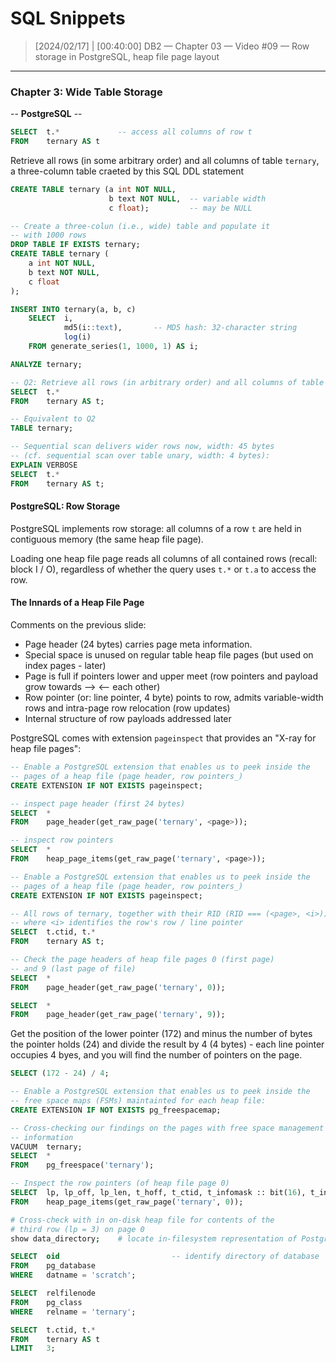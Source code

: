 # SQL Snippets



> [2024/02/17] | [00:40:00]
> DB2 — Chapter 03 — Video #09 — Row storage in PostgreSQL, heap file page layout

---

### Chapter 3: Wide Table Storage

-- **PostgreSQL** --

```sql
SELECT 	t.* 			-- access all columns of row t
FROM 	ternary AS t
```

Retrieve all rows (in some arbitrary order) and all columns of table `ternary`, a three-column table craeted by this SQL DDL statement

```sql
CREATE TABLE ternary (a int NOT NULL,
                      b text NOT NULL, 	-- variable width
                      c float); 		-- may be NULL
```

```sql
-- Create a three-colun (i.e., wide) table and populate it
-- with 1000 rows
DROP TABLE IF EXISTS ternary;
CREATE TABLE ternary (
	a int NOT NULL,
    b text NOT NULL,
    c float
);

INSERT INTO ternary(a, b, c)
	SELECT 	i,
			md5(i::text), 		-- MD5 hash: 32-character string
			log(i)
	FROM generate_series(1, 1000, 1) AS i;

ANALYZE ternary;

-- Q2: Retrieve all rows (in arbitrary order) and all columns of table ternary
SELECT 	t.*
FROM 	ternary AS t;

-- Equivalent to Q2
TABLE ternary;

-- Sequential scan delivers wider rows now, width: 45 bytes
-- (cf. sequential scan over table unary, width: 4 bytes):
EXPLAIN VERBOSE
SELECT 	t.*
FROM 	ternary AS t;

```



#### PostgreSQL: Row Storage

PostgreSQL implements row storage: all columns of a row `t` are held in contiguous memory (the same heap file page).

Loading one heap file page reads all columns of all contained rows (recall: block I / O), regardless of whether the query uses `t.*` or `t.a` to access the row.



#### The Innards of a Heap File Page

Comments on the previous slide:

- Page header (24 bytes) carries page meta information.
- Special space is unused on regular table heap file pages (but used on index pages - later)
- Page is full if pointers lower and upper meet (row pointers and payload grow towards --> <-- each other)
- Row pointer (or: line pointer, 4 byte) points to row, admits variable-width rows and intra-page row relocation (row updates)
- Internal structure of row payloads addressed later



PostgreSQL comes with extension `pageinspect` that provides an "X-ray for heap file pages":

```sql
-- Enable a PostgreSQL extension that enables us to peek inside the
-- pages of a heap file (page header, row pointers_)
CREATE EXTENSION IF NOT EXISTS pageinspect;

-- inspect page header (first 24 bytes)
SELECT 	*
FROM 	page_header(get_raw_page('ternary', <page>));

-- inspect row pointers
SELECT 	*
FROM 	heap_page_items(get_raw_page('ternary', <page>));

```

```sql
-- Enable a PostgreSQL extension that enables us to peek inside the
-- pages of a heap file (page header, row pointers_)
CREATE EXTENSION IF NOT EXISTS pageinspect;

-- All rows of ternary, together with their RID (RID === (<page>, <i>)),
-- where <i> identifies the row's row / line pointer
SELECT 	t.ctid, t.*
FROM 	ternary AS t;

-- Check the page headers of heap file pages 0 (first page)
-- and 9 (last page of file)
SELECT 	*
FROM 	page_header(get_raw_page('ternary', 0));

SELECT 	*
FROM 	page_header(get_raw_page('ternary', 9));
```



Get the position of the lower pointer (172) and minus the number of bytes the pointer holds (24) and divide the result by 4 (4 bytes) - each line pointer occupies 4 byes, and you will find the number of pointers on the page.

```sql
SELECT (172 - 24) / 4;
```



```sql
-- Enable a PostgreSQL extension that enables us to peek inside the
-- free space maps (FSMs) maintainted for each heap file:
CREATE EXTENSION IF NOT EXISTS pg_freespacemap;

-- Cross-checking our findings on the pages with free space management
-- information
VACUUM 	ternary;
SELECT 	*
FROM 	pg_freespace('ternary');

-- Inspect the row pointers (of heap file page 0)
SELECT 	lp, lp_off, lp_len, t_hoff, t_ctid, t_infomask :: bit(16), t_infomask2
FROM 	heap_page_items(get_raw_page('ternary', 0));
```



```bash
# Cross-check with in on-disk heap file for contents of the 
# third row (lp = 3) on page 0
show data_directory; 	# locate in-filesystem representation of PostgreSQL

```

```sql
SELECT 	oid 						-- identify directory of database 'scratch'
FROM 	pg_database
WHERE 	datname = 'scratch';

SELECT 	relfilenode
FROM 	pg_class
WHERE 	relname = 'ternary';

SELECT 	t.ctid, t.*
FROM 	ternary AS t
LIMIT 	3;

```



















 













